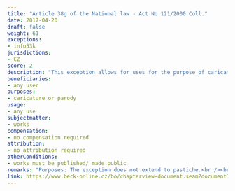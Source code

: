 ```yaml
---
title: "Article 38g of the National law - Act No 121/2000 Coll."
date: 2017-04-20 
draft: false
weight: 61
exceptions:
- info53k
jurisdictions:
- CZ
score: 2
description: "This exception allows for uses for the purpose of caricature or parody." 
beneficiaries:
- any user
purposes: 
- caricature or parody
usage:
- any use
subjectmatter:
- works
compensation:
- no compensation required
attribution: 
- no attribution required
otherConditions: 
- works must be published/ made public
remarks: "Purposes: The exception does not extend to pastiche.<br /><br />Subject Matter: The exception does not extend to performers' (§ 74), phonogram producers' (§ 78), film producers' (§ 82), broadcasters' (§ 86) and database makers' (§ 94) rights."
link: https://www.beck-online.cz/bo/chapterview-document.seam?documentId=onrf6mrqgayf6mjsgexggyjrl5ugymk7mrutix3emqzc2mrq&rowIndex=0
---
```

